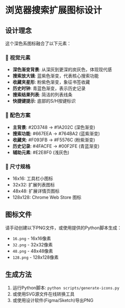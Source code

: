# 浏览器搜索扩展图标设计

## 设计理念

这个深色系图标融合了以下元素：

### 🎨 视觉元素
- **深色渐变背景**: 从深灰到更深的炭灰色，体现现代感
- **搜索放大镜**: 蓝紫色渐变，代表核心搜索功能
- **收藏夹星形**: 粉紫色渐变，象征书签收藏
- **历史时钟**: 青蓝色渐变，表示历史记录
- **搜索结果列表**: 简洁的列表线条
- **快捷键提示**: 底部的S/H按键标识

### 🌈 配色方案
- **主背景**: #2D3748 → #1A202C (深色渐变)
- **搜索功能**: #667EEA → #764BA2 (蓝紫渐变)  
- **收藏夹**: #F093FB → #F5576C (粉紫渐变)
- **历史记录**: #4FACFE → #00F2FE (青蓝渐变)
- **辅助元素**: #E2E8F0 (浅灰色)

### 📏 尺寸规格
- 16x16: 工具栏小图标
- 32x32: 扩展列表图标  
- 48x48: 扩展详情页图标
- 128x128: Chrome Web Store 图标

## 图标文件

请手动创建以下PNG文件，或使用提供的Python脚本生成：

- `16.png` - 16x16像素
- `32.png` - 32x32像素  
- `48.png` - 48x48像素
- `128.png` - 128x128像素

## 生成方法

1. 运行Python脚本: `python scripts/generate-icons.py`
2. 或使用SVG源文件在线转换工具
3. 或使用设计软件(Figma/Sketch)导出PNG 